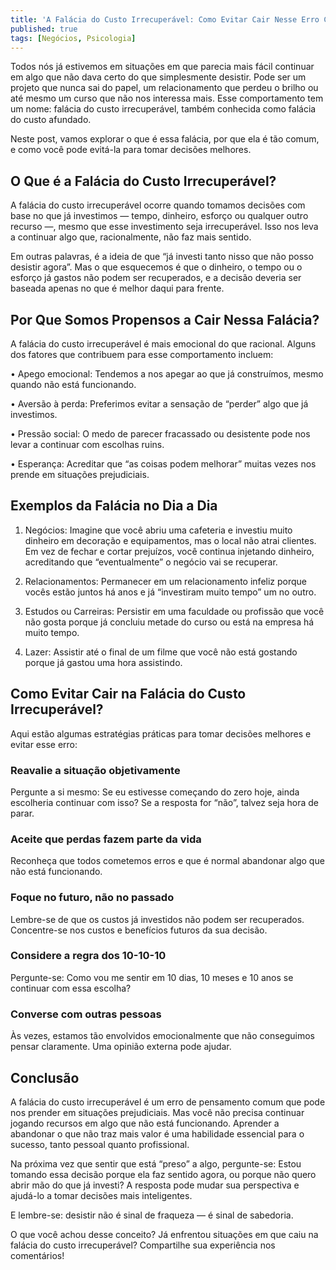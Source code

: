 ```yaml
---
title: 'A Falácia do Custo Irrecuperável: Como Evitar Cair Nesse Erro Comum'
published: true
tags: [Negócios, Psicologia]
---
```


Todos nós já estivemos em situações em que parecia mais fácil continuar em algo que não dava certo do que simplesmente desistir. Pode ser um projeto que nunca sai do papel, um relacionamento que perdeu o brilho ou até mesmo um curso que não nos interessa mais. Esse comportamento tem um nome: falácia do custo irrecuperável, também conhecida como falácia do custo afundado.

Neste post, vamos explorar o que é essa falácia, por que ela é tão comum, e como você pode evitá-la para tomar decisões melhores.

## O Que é a Falácia do Custo Irrecuperável?

A falácia do custo irrecuperável ocorre quando tomamos decisões com base no que já investimos — tempo, dinheiro, esforço ou qualquer outro recurso —, mesmo que esse investimento seja irrecuperável. Isso nos leva a continuar algo que, racionalmente, não faz mais sentido.

Em outras palavras, é a ideia de que “já investi tanto nisso que não posso desistir agora”. Mas o que esquecemos é que o dinheiro, o tempo ou o esforço já gastos não podem ser recuperados, e a decisão deveria ser baseada apenas no que é melhor daqui para frente.

## Por Que Somos Propensos a Cair Nessa Falácia?

A falácia do custo irrecuperável é mais emocional do que racional. Alguns dos fatores que contribuem para esse comportamento incluem:

• Apego emocional: Tendemos a nos apegar ao que já construímos, mesmo quando não está funcionando.

• Aversão à perda: Preferimos evitar a sensação de “perder” algo que já investimos.

• Pressão social: O medo de parecer fracassado ou desistente pode nos levar a continuar com escolhas ruins.

• Esperança: Acreditar que “as coisas podem melhorar” muitas vezes nos prende em situações prejudiciais.

## Exemplos da Falácia no Dia a Dia

1. Negócios: Imagine que você abriu uma cafeteria e investiu muito dinheiro em decoração e equipamentos, mas o local não atrai clientes. Em vez de fechar e cortar prejuízos, você continua injetando dinheiro, acreditando que “eventualmente” o negócio vai se recuperar.

2. Relacionamentos: Permanecer em um relacionamento infeliz porque vocês estão juntos há anos e já “investiram muito tempo” um no outro.

3. Estudos ou Carreiras: Persistir em uma faculdade ou profissão que você não gosta porque já concluiu metade do curso ou está na empresa há muito tempo.

4. Lazer: Assistir até o final de um filme que você não está gostando porque já gastou uma hora assistindo.

## Como Evitar Cair na Falácia do Custo Irrecuperável?

Aqui estão algumas estratégias práticas para tomar decisões melhores e evitar esse erro:

### Reavalie a situação objetivamente

  Pergunte a si mesmo: Se eu estivesse começando do zero hoje, ainda escolheria continuar com isso? Se a resposta for “não”, talvez seja hora de parar.

### Aceite que perdas fazem parte da vida

Reconheça que todos cometemos erros e que é normal abandonar algo que não está funcionando.

### Foque no futuro, não no passado

Lembre-se de que os custos já investidos não podem ser recuperados. Concentre-se nos custos e benefícios futuros da sua decisão.

### Considere a regra dos 10-10-10

Pergunte-se: Como vou me sentir em 10 dias, 10 meses e 10 anos se continuar com essa escolha?

### Converse com outras pessoas

Às vezes, estamos tão envolvidos emocionalmente que não conseguimos pensar claramente. Uma opinião externa pode ajudar.

## Conclusão

A falácia do custo irrecuperável é um erro de pensamento comum que pode nos prender em situações prejudiciais. Mas você não precisa continuar jogando recursos em algo que não está funcionando. Aprender a abandonar o que não traz mais valor é uma habilidade essencial para o sucesso, tanto pessoal quanto profissional.

Na próxima vez que sentir que está “preso” a algo, pergunte-se: Estou tomando essa decisão porque ela faz sentido agora, ou porque não quero abrir mão do que já investi? A resposta pode mudar sua perspectiva e ajudá-lo a tomar decisões mais inteligentes.

E lembre-se: desistir não é sinal de fraqueza — é sinal de sabedoria.

O que você achou desse conceito? Já enfrentou situações em que caiu na falácia do custo irrecuperável? Compartilhe sua experiência nos comentários!

